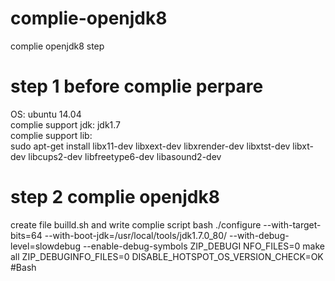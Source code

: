 # complie-openjdk8
complie openjdk8 step

<h1>step 1 before complie perpare</h1>
OS: ubuntu 14.04</br>
complie support jdk: jdk1.7</br>
complie support lib:</br>
sudo apt-get install libx11-dev libxext-dev libxrender-dev libxtst-dev libxt-dev libcups2-dev libfreetype6-dev libasound2-dev

<h1>step 2 complie openjdk8</h1>
create file builld.sh and write complie script
bash ./configure --with-target-bits=64 --with-boot-jdk=/usr/local/tools/jdk1.7.0_80/ --with-debug-level=slowdebug --enable-debug-symbols ZIP_DEBUGI    NFO_FILES=0
make all ZIP_DEBUGINFO_FILES=0 DISABLE_HOTSPOT_OS_VERSION_CHECK=OK #Bash





